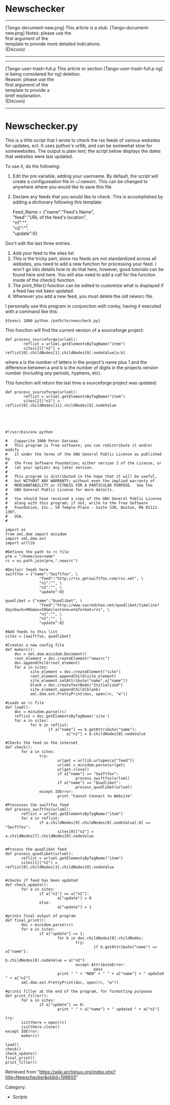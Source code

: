 Newschecker
===========

  ------------------------ ------------------------ ------------------------
  [Tango-document-new.png] This article is a stub.  [Tango-document-new.png]
                           Notes: please use the    
                           first argument of the    
                           template to provide more 
                           detailed indications.    
                           (Discuss)                
  ------------------------ ------------------------ ------------------------

  ------------------------ ------------------------ ------------------------
  [Tango-user-trash-full.p This article or section  [Tango-user-trash-full.p
  ng]                      is being considered for  ng]
                           deletion.                
                           Reason: please use the   
                           first argument of the    
                           template to provide a    
                           brief explanation.       
                           (Discuss)                
  ------------------------ ------------------------ ------------------------

Newschecker.py
==============

This is a little script that I wrote to check the rss feeds of various
websites for updates, ect. It uses python's urllib, and can be somewhat
slow for somewebsites. The output is plain text; the script below
displays the dates that websites were last updated.

To use it, do the following:

1.  Edit the pre variable, adding your username. By default, the script
    will create a configureation file in ~/.newsrc. This can be changed
    to anywhere where you would like to save this file.
2.  Declare any feeds that you would like to check. This is accomplished
    by adding a dictionary following this template:

    Feed_Name = {"name":"Feed's Name", \
                 "feed":"URL of the feed's location", \
                 "n1":"", \
                 "n2":"", \
                 "update":0}

Don't edit the last three entries.

1.  Add your feed to the sites list
2.  This is the tricky part, since rss feeds are not standardized across
    all websites, you need to add a new function for processing your
    feed. I won't go into details how to do that here, however, good
    tutorials can be found here and here. You will also need to add a
    call for the function inside of the check() function.
3.  The print_filler() function can be edited to customize what is
    displayed if a feed has not been updated.
4.  Whenever you add a new feed, you must delete the old newsrc file.

I personally use this program in conjunction with conky, having it
executed with a command like this:

    ${execi 1800 python /path/to/newscheck.py}

This function will find the current version of a sourceforge project:

    def process_sourceforge(urlxml):
            reflist = urlxml.getElementsByTagName("item")
            sites[2]["n2"] = reflist[0].childNodes[1].childNodes[0].nodeValue[a:b]

where a is the number of letters in the project's name plus 1 and the
difference between a and b is the number of digits in the projects
version number (including any periods, hyphens, etc).

This function will return the last time a sourceforge project was
updated:

    def process_sourceforge(urlxml):
            reflist = urlxml.getElementsByTagName("item")
            sites[2]["n2"] = reflist[0].childNodes[11].childNodes[0].nodeValue

  

  

    #!/usr/bin/env python

    #   Copywrite 2006 Peter Garceau
    #   This program is free software; you can redistribute it and/or modify
    #   it under the terms of the GNU General Public License as published by
    #   the Free Software Foundation; either version 2 of the License, or
    #   (at your option) any later version.
    # 
    #   This program is distributed in the hope that it will be useful,
    #   but WITHOUT ANY WARRANTY; without even the implied warranty of
    #   MERCHANTABILITY or FITNESS FOR A PARTICULAR PURPOSE.  See the
    #   GNU General Public License for more details.
    #  
    #   You should have received a copy of the GNU General Public License
    #   along with this program; if not, write to the Free Software
    #   Foundation, Inc., 59 Temple Place - Suite 330, Boston, MA 02111-1307, 
    #   USA.
    #

    import os
    from xml.dom import minidom
    import xml.dom.ext
    import urllib

    #Defines the path to rc file
    pre = "/home/username"
    rc = os.path.join(pre,".newsrc")
        
    #Declair feeds here
    swiftfox = {"name":"Swiftfox", \
                   "feed":"http://rss.getswiftfox.com/rss.xml", \
                   "n1":"", \
                   "n2":"", \
                   "update":0}

    quodlibet = {"name":"Quodlibet", \
                   "feed":"http://www.sacredchao.net/quodlibet/timeline?daysback=90&max=50&milestone=on&format=rss", \
                   "n1":"", \
                   "n2":"", \
                   "update":0}

    #Add feeds to this list
    sites = [swiftfox, quodlibet]

    #Creates a new config file
    def makerc():
        doc = xml.dom.minidom.Document()
        root_element = doc.createElement("newsrc")
        doc.appendChild(root_element)
        for a in sites:
               site_element = doc.createElement("site")
               root_element.appendChild(site_element)
               site_element.setAttribute("name",a["name"])
               blank = doc.createTextNode("Initialized")
               site_element.appendChild(blank)
               xml.dom.ext.PrettyPrint(doc, open(rc, "w"))
        
    #Loads an rc file
    def load():
        doc = minidom.parse(rc)
        reflist = doc.getElementsByTagName('site')
        for a in sites:
               for b in reflist:
                       if a["name"] == b.getAttribute("name"):
                               a["n1"] = b.childNodes[0].nodeValue 

    #Checks the feed on the internet
    def check():
           for a in sites:
                   try:
                           urlget = urllib.urlopen(a["feed"])
                           urlxml = minidom.parse(urlget)
                           urlget.close()
                           if a["name"] == "Swiftfox":
                                   process_swiftfox(urlxml)
                           if a["name"] == "Quodlibet":
                                   process_quodlibet(urlxml)
                   except IOError:
                           print "Cannot Connect to Website"

    #Processes the swiftfox feed
    def process_swiftfox(urlxml):
           reflist = urlxml.getElementsByTagName("item")
           for a in reflist:
                   if a.childNodes[9].childNodes[0].nodeValue[:8] == "Swiftfox":
                           sites[0]["n2"] = a.childNodes[7].childNodes[0].nodeValue


    #Process the quodlibet feed
    def process_quodlibet(urlxml):
           reflist = urlxml.getElementsByTagName("item")
           sites[1]["n2"] = reflist[0].childNodes[3].childNodes[0].nodeValue


    #checks if feed has been updated
    def check_update():
           for a in sites:
                   if a["n1"] == a["n2"]:
                           a["update"] = 0
                   else:
                           a["update"] = 1

    #prints final output of program
    def final_print():
           doc = minidom.parse(rc)
           for a in sites:
                   if a["update"] == 1:
                           for b in doc.childNodes[0].childNodes:
                                   try:
                                           if b.getAttribute("name") == a["name"]:
                                                   b.childNodes[0].nodeValue = a["n2"]
                                   except AttributeError:
                                           pass
                           print " " + "NEW" + " " + a["name"] + " updated " + a["n2"] 
           xml.dom.ext.PrettyPrint(doc, open(rc, "w"))

    #prints filler at the end of the program, for formatting purposes
    def print_filler():
           for a in sites:
                   if a["update"] == 0:
                           print " " + a["name"] + " updated " + a["n1"]

    try:
           isitthere = open(rc)
           isitthere.close()
    except IOError:
           makerc()

    load()
    check()
    check_update()
    final_print()
    print_filler()

Retrieved from
"https://wiki.archlinux.org/index.php?title=Newschecker&oldid=198603"

Category:

-   Scripts
